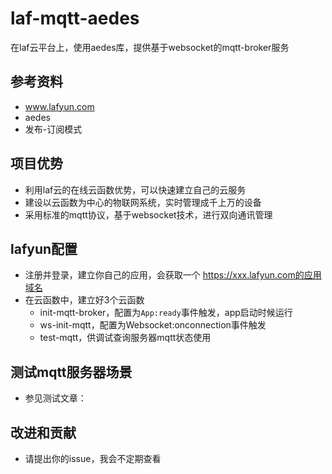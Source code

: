 # laf-mqtt-aedes
在laf云平台上，使用aedes库，提供基于websocket的mqtt-broker服务

## 参考资料
- www.lafyun.com
- aedes
- 发布-订阅模式

## 项目优势
- 利用laf云的在线云函数优势，可以快速建立自己的云服务
- 建设以云函数为中心的物联网系统，实时管理成千上万的设备
- 采用标准的mqtt协议，基于websocket技术，进行双向通讯管理

## lafyun配置
- 注册并登录，建立你自己的应用，会获取一个 https://xxx.lafyun.com的应用域名
- 在云函数中，建立好3个云函数
  - init-mqtt-broker，配置为`App:ready`事件触发，app启动时候运行
  - ws-init-mqtt，配置为Websocket:onconnection事件触发
  - test-mqtt，供调试查询服务器mqtt状态使用

## 测试mqtt服务器场景
- 参见测试文章：

## 改进和贡献
- 请提出你的issue，我会不定期查看
